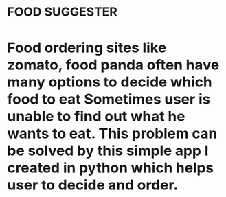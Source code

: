 <h1> FOOD SUGGESTER <h1>


<problem solved:>
 <h3> Food ordering sites like zomato, food panda often have many options to decide which food to eat
Sometimes user is unable to find out what he wants to eat. This problem can be solved by this simple app I created in python which helps user to decide and order.<h3>
